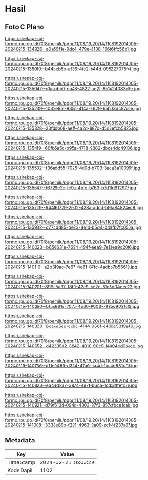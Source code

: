 # Hasil

## Foto C Plano

https://sirekap-obj-formc.kpu.go.id/70f8/pemilu/pdpr/11/08/19/20/14/1108192014005-20240215-134926--a0a59f1e-9dc4-479e-8138-166f6ffc56b1.jpg

https://sirekap-obj-formc.kpu.go.id/70f8/pemilu/pdpr/11/08/19/20/14/1108192014005-20240215-135010--b44beb5b-af36-4fe2-b44d-095227075f4f.jpg

https://sirekap-obj-formc.kpu.go.id/70f8/pemilu/pdpr/11/08/19/20/14/1108192014005-20240215-135047--c1aaabb0-ea48-4822-ae2f-651424083c9e.jpg

https://sirekap-obj-formc.kpu.go.id/70f8/pemilu/pdpr/11/08/19/20/14/1108192014005-20240215-135239--1032e8a1-835c-414a-9629-65b03dc87c0e.jpg

https://sirekap-obj-formc.kpu.go.id/70f8/pemilu/pdpr/11/08/19/20/14/1108192014005-20240215-135328--23fddb68-aeff-4a2d-887d-d5d8efcb5825.jpg

https://sirekap-obj-formc.kpu.go.id/70f8/pemilu/pdpr/11/08/19/20/14/1108192014005-20240215-135419--60fb5a5c-b95a-4718-9882-dbce4dc49136.jpg

https://sirekap-obj-formc.kpu.go.id/70f8/pemilu/pdpr/11/08/19/20/14/1108192014005-20240215-135502--f36add55-7025-4d0d-b703-3ada3a10096f.jpg

https://sirekap-obj-formc.kpu.go.id/70f8/pemilu/pdpr/11/08/19/20/14/1108192014005-20240215-135547--f6729e2c-fc9a-4bfe-b763-b7d11d912977.jpg

https://sirekap-obj-formc.kpu.go.id/70f8/pemilu/pdpr/11/08/19/20/14/1108192014005-20240215-135729--64490729-2e02-428a-adcd-b91a84824ec8.jpg

https://sirekap-obj-formc.kpu.go.id/70f8/pemilu/pdpr/11/08/19/20/14/1108192014005-20240215-135932--d774dd85-4e23-4e1d-b5d4-048fb7fc050a.jpg

https://sirekap-obj-formc.kpu.go.id/70f8/pemilu/pdpr/11/08/19/20/14/1108192014005-20240215-140023--b656631e-7654-494f-aea9-7e13ea9c20f6.jpg

https://sirekap-obj-formc.kpu.go.id/70f8/pemilu/pdpr/11/08/19/20/14/1108192014005-20240215-140110--a2b319ac-7e67-4e61-87fc-4adbb7b55619.jpg

https://sirekap-obj-formc.kpu.go.id/70f8/pemilu/pdpr/11/08/19/20/14/1108192014005-20240215-140201--899e5a37-f8b1-42c9-be2c-51d8d04eee23.jpg

https://sirekap-obj-formc.kpu.go.id/70f8/pemilu/pdpr/11/08/19/20/14/1108192014005-20240215-140250--bfac661e-707c-4bd0-9003-798ee903fc12.jpg

https://sirekap-obj-formc.kpu.go.id/70f8/pemilu/pdpr/11/08/19/20/14/1108192014005-20240215-140330--bceea5ee-ccbc-4144-956f-e466e5319a49.jpg

https://sirekap-obj-formc.kpu.go.id/70f8/pemilu/pdpr/11/08/19/20/14/1108192014005-20240215-140652--d42285d2-3842-4010-90e5-f4304cd9bccc.jpg

https://sirekap-obj-formc.kpu.go.id/70f8/pemilu/pdpr/11/08/19/20/14/1108192014005-20240215-140736--d11e0496-d334-47a6-aa4d-1bc4e831cf11.jpg

https://sirekap-obj-formc.kpu.go.id/70f8/pemilu/pdpr/11/08/19/20/14/1108192014005-20240215-140823--ea44d237-3874-497f-b6ca-1cdcdffefc76.jpg

https://sirekap-obj-formc.kpu.go.id/70f8/pemilu/pdpr/11/08/19/20/14/1108192014005-20240215-140921--d79f613d-094d-4303-97f3-857cfbce1ceb.jpg

https://sirekap-obj-formc.kpu.go.id/70f8/pemilu/pdpr/11/08/19/20/14/1108192014005-20240215-141008--3338e89b-f291-4963-9a09-ec1f4f237a97.jpg


## Metadata

| Key        | Value               |
| ---------- | ------------------- |
| Time Stamp | 2024-02-21 16:03:29 |
| Kode Dapil | 1102                |




